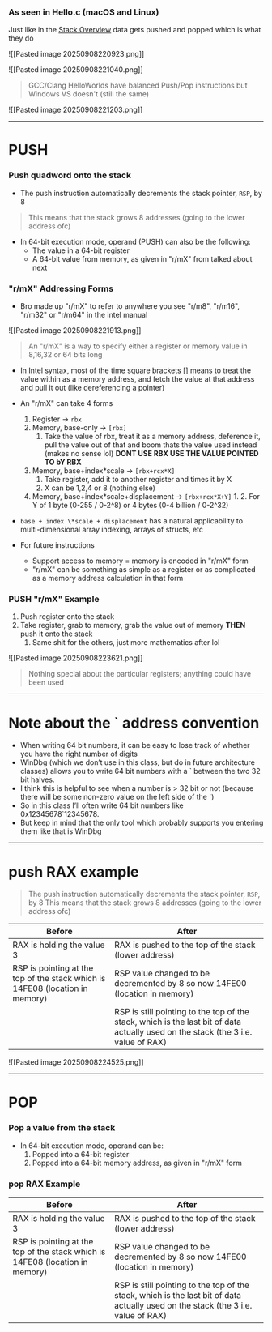 
### As seen in Hello.c (macOS and Linux)

Just like in the [Stack Overview](obsidian://open?vault=Offensive%20Security&file=root%2FMalware%20Development%2FAssembly%20x86-64%2FASML%2FStack%20overview) data gets pushed and popped which is what they do

![[Pasted image 20250908220923.png]]

![[Pasted image 20250908221040.png]]

> GCC/Clang HelloWorlds have balanced Push/Pop instructions but Windows VS doesn't (still the same)

![[Pasted image 20250908221203.png]]

---

# PUSH

### Push quadword onto the stack

- The push instruction automatically decrements the stack pointer, `RSP`, by 8
> This means that the stack grows 8 addresses (going to the lower address ofc)
- In 64-bit execution mode, operand (PUSH) can also be the following:
	- The value in a 64-bit register
	- A 64-bit value from memory, as given in "r/mX" from talked about next

### "r/mX" Addressing Forms 

- Bro made up "r/mX" to refer to anywhere you see "r/m8", "r/m16", "r/m32" or "r/m64" in the intel manual

![[Pasted image 20250908221913.png]]

> An "r/mX" is a way to specify either a register or memory value in 8,16,32 or 64 bits long

- In Intel syntax, most of the time square brackets [] means to treat the value within as a memory address, and fetch the value at that address and pull it out (like dereferencing a pointer)

- An "r/mX"  can take 4 forms
	1. Register -> `rbx`
	2. Memory, base-only -> `[rbx]`
		1. Take the value of rbx, treat it as a memory address, deference it, pull the value out of that and boom thats the value used instead (makes no sense lol) **DONT USE RBX USE THE VALUE POINTED TO bY RBX**
	3. Memory, base+index\*scale -> `[rbx+rcx*X]`
		1. Take register, add it to another register and times it by X
		2.  X can be 1,2,4 or 8 (nothing else)
	4. Memory, base+index\*scale+displacement -> `[rbx+rcx*X+Y]`
		1. 
		2. For Y of 1 byte (0-255  / 0-2^8) or 4 bytes (0-4 billion  /  0-2^32)

- ` base + index \*scale + displacement ` has a natural applicability to multi-dimensional array indexing, arrays of structs, etc

- For future instructions
	- Support access to memory = memory is encoded in "r/mX" form
	-  "r/mX" can be something as simple as a register or as complicated as a memory address calculation in that form

### PUSH "r/mX" Example 

1. Push register onto the stack
2. Take register, grab to memory, grab the value out of memory **THEN** push it onto the stack 
	1. Same shit for the others, just more mathematics after lol

![[Pasted image 20250908223621.png]]

> Nothing special about the particular registers; anything could have been used

---
# Note about the \` address convention

- When writing 64 bit numbers, it can be easy to lose track of whether you have the right number of digits
- WinDbg (which we don’t use in this class, but do in future architecture classes) allows you to write 64 bit numbers with a ` between the two 32 bit halves.
- I think this is helpful to see when a number is > 32 bit or not (because there will be some non-zero value on the left side of the `)
- So in this class I’ll often write 64 bit numbers like 0x12345678`12345678.
- But keep in mind that the only tool which probably supports you entering them like that is WinDbg

---

# push RAX example

>  The push instruction automatically decrements the stack pointer, `RSP`, by 8
> This means that the stack grows 8 addresses (going to the lower address ofc)


| Before                                                                       | After                                                                                                                             |
| ---------------------------------------------------------------------------- | --------------------------------------------------------------------------------------------------------------------------------- |
| RAX is holding the value 3                                                   | RAX is pushed to the top of the stack (lower address)                                                                             |
| RSP is pointing at the top of the stack which is 14FE08 (location in memory) | RSP value changed to be decremented by 8 so now 14FE00 (location in memory)                                                       |
|                                                                              | RSP is still pointing to the top of the stack, which is the last bit of data actually used on the stack (the 3 i.e. value of RAX) |


![[Pasted image 20250908224525.png]]

---

# POP

### Pop a value from the stack

- In 64-bit execution mode, operand can be:
	1. Popped into a 64-bit register
	2. Popped into a 64-bit memory address, as given in "r/mX" form

### pop RAX Example

| Before                                                                       | After                                                                                                                             |
| ---------------------------------------------------------------------------- | --------------------------------------------------------------------------------------------------------------------------------- |
| RAX is holding the value 3                                                   | RAX is pushed to the top of the stack (lower address)                                                                             |
| RSP is pointing at the top of the stack which is 14FE08 (location in memory) | RSP value changed to be decremented by 8 so now 14FE00 (location in memory)                                                       |
|                                                                              | RSP is still pointing to the top of the stack, which is the last bit of data actually used on the stack (the 3 i.e. value of RAX) |

